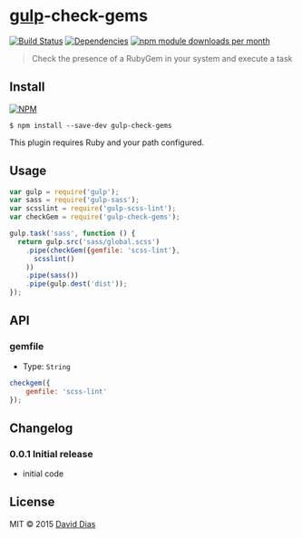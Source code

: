 # [gulp](https://gulpjs.com)-check-gems
[![Build Status](https://travis-ci.org/daviddiasfront/gulp-check-gems.svg?branch=master)](https://travis-ci.org/daviddiasfront/gulp-check-gems)
[![Dependencies](https://david-dm.org/daviddiasfront/gulp-check-gems.png)](https://david-dm.org/daviddiasfront/gulp-check-gems)
[![npm module downloads per month](http://img.shields.io/npm/dm/gulp-check-gems.svg)](https://www.npmjs.org/package/gulp-check-gems)

> Check the presence of a RubyGem in your system and execute a task

## Install

[![NPM](https://nodei.co/npm/gulp-check-gems.png?compact=true)](https://www.npmjs.org/package/gulp-check-gems)

```shell
$ npm install --save-dev gulp-check-gems
```

This plugin requires Ruby and your path configured.

## Usage

```js
var gulp = require('gulp');
var sass = require('gulp-sass');
var scsslint = require('gulp-scss-lint');
var checkGem = require('gulp-check-gems');

gulp.task('sass', function () {
  return gulp.src('sass/global.scss')
    .pipe(checkGem({gemfile: 'scss-lint'},
      scsslint()
    ))
    .pipe(sass())
    .pipe(gulp.dest('dist'));
});
```


## API

### gemfile

- Type: `String`

```js
checkgem({
    gemfile: 'scss-lint'
});
```

## Changelog

### 0.0.1 Initial release
* initial code

## License

MIT © 2015 [David Dias](http://www.david-dias.com)
